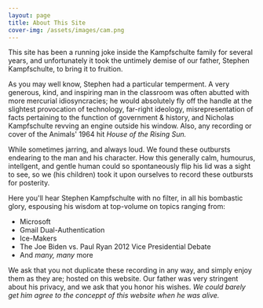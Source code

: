 ```yaml
---
layout: page
title: About This Site
cover-img: /assets/images/cam.png
---
```


This site has been a running joke inside the Kampfschulte family for several years, and unfortunately it took the untimely demise of our father, Stephen Kampfschulte, to bring it to fruition.

As you may well know, Stephen had a particular temperment. A very generous, kind, and inspiring man in the classroom was often abutted with more mercurial idiosyncracies; he would absolutely fly off the handle at the slightest provocation of technology, far-right ideology, misrepresentation of facts pertaining to the function of government & history, and Nicholas Kampfschulte revving an engine outside his window. Also, any recording or cover of the Animals' 1964 hit *House of the Rising Sun.*

While sometimes jarring, and always loud. We found these outbursts endearing to the man and his character. How this generally calm, humourus, intellgent, and gentle human could so spontaneously flip his lid was a sight to see, so we (his children) took it upon ourselves to record these outbursts for posterity.

Here you'll hear Stephen Kampfschulte with no filter, in all his bombastic glory, espousing his wisdom at top-volume on topics ranging from:

  * Microsoft
  * Gmail Dual-Authentication
  * Ice-Makers
  * The Joe Biden vs. Paul Ryan 2012 Vice Presidential Debate
  * And *many, many* more

We ask that you not duplicate these recording in any way, and simply enjoy them as they are; hosted on this website. Our father was very stringent about his privacy, and we ask that you honor his wishes. *We could barely get him agree to the conceppt of this website when he was alive.*




